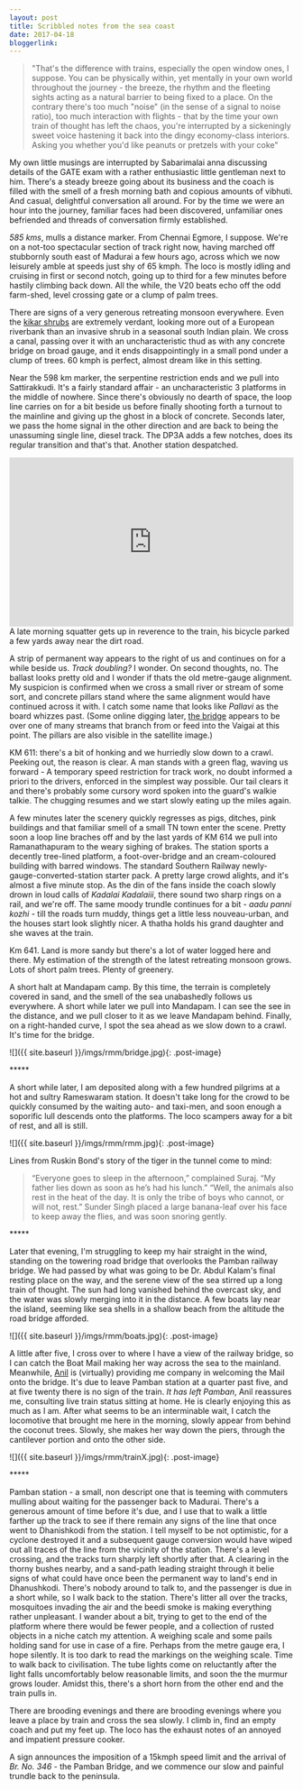 ```yaml
---
layout: post
title: Scribbled notes from the sea coast
date: 2017-04-18
bloggerlink:
---
```


> "That's the difference with trains, especially the open window ones, I suppose. You can be physically within, yet mentally in your own world throughout the journey - the breeze, the rhythm and the fleeting sights acting as a natural barrier to being fixed to a place. On the contrary there's too much "noise" (in the sense of a signal to noise ratio), too much interaction with flights - that by the time your own train of thought has left the chaos, you're interrupted by a sickeningly sweet voice hastening it back into the dingy economy-class interiors. Asking you whether you'd like peanuts or pretzels with your coke"

My own little musings are interrupted by Sabarimalai anna discussing details of the GATE exam with a rather enthusiastic little gentleman next to him. There's a steady breeze going about its business and the coach is filled with the smell of a fresh morning bath and copious amounts of vibhuti. And casual, delightful conversation all around. For by the time we were an hour into the journey, familiar faces had been discovered, unfamiliar ones befriended and threads of conversation firmly established.

_585 kms_, mulls a distance marker.  From Chennai Egmore, I suppose. We're on a not-too spectacular section of track right now, having marched off stubbornly south east of Madurai a few hours ago, across which we now leisurely amble at speeds just shy of 65 kmph. The loco is mostly idling and cruising in first or second notch, going up to third for a few minutes before hastily climbing back down. All the while, the V20 beats echo off the odd farm-shed, level crossing gate or a clump of palm trees.

There are signs of a very generous retreating monsoon everywhere. Even the [kikar shrubs](https://en.wikipedia.org/wiki/Prosopis_juliflora) are extremely verdant, looking more out of a European riverbank than an invasive shrub in a seasonal south Indian plain. We cross a canal, passing over it with an uncharacteristic thud as with any concrete bridge on broad gauge, and it ends disappointingly in a small pond under a clump of trees. 60 kmph is perfect, almost dream like in this setting.

Near the 598 km marker, the serpentine restriction ends and we pull into Sattirakkudi. It's a fairly standard affair - an uncharacteristic 3 platforms in the middle of nowhere. Since there's obviously no dearth of space, the loop line carries on for a bit beside us before finally shooting forth a turnout to the mainline and giving up the ghost in a block of concrete. Seconds later, we pass the home signal in the other direction and are back to being the unassuming single line, diesel track. The DP3A adds a few notches, does its regular transition and that's that. Another station despatched.

<iframe class="post-image" width="100%" height="300" scrolling="no" frameborder="no" src="https://w.soundcloud.com/player/?url=https%3A//api.soundcloud.com/tracks/264045854&amp;auto_play=false&amp;hide_related=false&amp;show_comments=true&amp;show_user=true&amp;show_reposts=false&amp;visual=true"></iframe><br/>
A late morning squatter gets up in reverence to the train, his bicycle parked a few yards away near the dirt road.

A strip of permanent way appears to the right of us and continues on for a while beside us. _Track doubling?_ I wonder. On second thoughts, no. The ballast looks pretty old and I wonder if thats the old metre-gauge alignment. My suspicion is confirmed when we cross a small river or stream of some sort, and concrete pillars stand where the same alignment would have continued across it with. I catch some name that looks like _Pallavi_ as the board whizzes past. (Some online digging later, [the bridge](https://www.google.com/maps/place/Ramanathapuram,+Tamil+Nadu+623501,+India/@9.3683765,78.7845677,335m/data=!3m1!1e3!4m5!3m4!1s0x3b0197f8992ac103:0xd76b783dce15f99!8m2!3d9.370589!4d78.8334566) appears to be over one of many streams that branch from or feed into the Vaigai at this point. The pillars are also visible in the satellite image.)

KM 611: there's a bit of honking and we hurriedly slow down to a crawl. Peeking out, the reason is clear. A man stands with a green flag, waving us forward - A temporary speed restriction for track work, no doubt informed a priori to the drivers, enforced in the simplest way possible. Our tail clears it and there's probably some cursory word spoken into the guard's walkie talkie. The chugging resumes and we start slowly eating up the miles again.

A few minutes later the scenery quickly regresses as pigs, ditches, pink buildings and that familiar smell of a small TN town enter the scene. Pretty soon a loop line braches off and by the last yards of KM 614 we pull into Ramanathapuram to the weary sighing of brakes. The station sports a decently tree-lined platform, a foot-over-bridge and an cream-coloured building with barred windows. The standard Southern Railway newly-gauge-converted-station starter pack. A pretty large crowd alights, and it's almost a five minute stop. As the din of the fans inside the coach slowly drown in loud calls of _Kadalai Kadalaiii_, there sound two sharp rings on a rail, and we're off. The same moody trundle continues for a bit - _aadu panni kozhi_ - till the roads turn muddy, things get a little less nouveau-urban, and the houses start look slightly nicer. A thatha holds his grand daughter and she waves at the train.

Km 641. Land is more sandy but there's a lot of water logged here and there. My estimation of the strength of the latest retreating monsoon grows.  Lots of short palm trees. Plenty of greenery.

A short halt at Mandapam camp. By this time, the terrain is completely covered in sand, and the smell of the sea unabashedly follows us everywhere. A short while later we pull into Mandapam. I can see the see in the distance, and we pull closer to it as we leave Mandapam behind. Finally, on a right-handed curve, I spot the sea ahead as we slow down to a crawl. It's time for the bridge.

![]({{ site.baseurl }}/imgs/rmm/bridge.jpg){: .post-image}

\*\*\*\*\*

A short while later, I am deposited along with a few hundred pilgrims at a hot and sultry Rameswaram station. It doesn't take long for the crowd to be quickly consumed by the waiting auto- and taxi-men, and soon enough a soporific lull descends onto the platforms. The loco scampers away for a bit of rest, and all is still.

![]({{ site.baseurl }}/imgs/rmm/rmm.jpg){: .post-image}

Lines from Ruskin Bond's story of the tiger in the tunnel come to mind:
>“Everyone goes to sleep in the afternoon,” complained Suraj. “My father lies down as soon as he’s had his lunch.” “Well, the animals also rest in the heat of the day. It is only the tribe of boys who cannot, or will not, rest.”
Sunder Singh placed a large banana-leaf over his face to keep away the flies, and was soon snoring gently.

\*\*\*\*\*

Later that evening, I'm struggling to keep my hair straight in the wind, standing on the towering road bridge that overlooks the Pamban railway bridge. We had passed by what was going to be Dr. Abdul Kalam's final resting place on the way, and the serene view of the sea stirred up a long train of thought. The sun had long vanished behind the overcast sky, and the water was slowly merging into it in the distance. A few boats lay near the island, seeming like sea shells in a shallow beach from the altitude the road bridge afforded.

![]({{ site.baseurl }}/imgs/rmm/boats.jpg){: .post-image}

A little after five, I cross over to where I have a view of the railway bridge, so I can catch the Boat Mail making her way across the sea to the mainland. Meanwhile, [Anil](http://www.shayanyaan.com) is (virtually) providing me company in welcoming the Mail onto the bridge. It's due to leave Pamban station at a quarter past five, and at five twenty there is no sign of the train. _It has left Pamban_, Anil reassures me, consulting live train status sitting at home. He is clearly enjoying this as much as I am. After what seems to be an interminable wait, I catch the locomotive that brought me here in the morning, slowly appear from behind the coconut trees. Slowly, she makes her way down the piers, through the cantilever portion and onto the other side.

![]({{ site.baseurl }}/imgs/rmm/trainX.jpg){: .post-image}

\*\*\*\*\*

Pamban station - a small, non descript one that is teeming with commuters mulling about waiting for the passenger back to Madurai. There's a generous amount of time before it's due, and I use that to walk a little farther up the track to see if there remain any signs of the line that once went to Dhanishkodi from the station. I tell myself to be not optimistic, for a cyclone destroyed it and a subsequent gauge conversion would have wiped out all traces of the line from the vicinity of the station. There's a level crossing, and the tracks turn sharply left shortly after that. A clearing in the thorny bushes nearby, and a sand-path leading straight through it belie signs of what could have once been the permanent way to land's end in Dhanushkodi. There's nobody around to talk to, and the passenger is due in a short while, so I walk back to the station. There's litter all over the tracks, mosquitoes invading the air and the beedi smoke is making everything rather unpleasant. I wander about a bit, trying to get to the end of the platform where there would be fewer people, and a collection of rusted objects in a niche catch my attention. A weighing scale and some pails holding sand for use in case of a fire. Perhaps from the metre gauge era, I hope silently. It is too dark to read the markings on the weighing scale. Time to walk back to civilisation.
The tube lights come on reluctantly after the light falls uncomfortably below reasonable limits, and soon the the murmur grows louder. Amidst this, there's a short horn from the other end and the train pulls in.

There are brooding evenings and there are brooding evenings where you leave a place by train and cross the sea slowly. I climb in, find an empty coach and put my feet up. The loco has the exhaust notes of an annoyed and impatient pressure cooker.

A sign announces the imposition of a 15kmph speed limit and the arrival of _Br. No. 346_ - the Pamban Bridge, and we commence our slow and painful trundle back to the peninsula.
